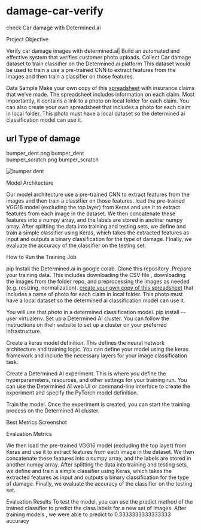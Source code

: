 # damage-car-verify

check Car damage with  Determined.ai

Project Objective

Verify car damage images with  determined.ai|
Build an automated and effective system that verifies customer photo uploads.
 Collect Car damage dataset to train classifier on the Determined.ai platform This dataset would be used to train a use a pre-trained CNN to extract features from the images and then train a classifier on those features.
 
Data Sample
Make your own copy of this <a href='https://docs.google.com/spreadsheets/d/1_AI5s5mU1L5a4oQKEguKv7zlXKHBgeD3OTjonpwmLxk/edit#gid=0'>spreadsheet</a>  with insurance claims that we’ve made. The spreadsheet includes information on each claim. Most importantly, it contains a link to a photo on local folder for each claim. 
You can also create your own spreadsheet that includes a photo for each claim in local folder. This photo must have a local dataset so the determined ai classification model can use it.


url	                    Type of damage <br/>
----------------------------------------
bumper_dent.png	          bumper_dent  </br>
bumper_scratch.png	      bumper_scratch

![bumper dent](https://user-images.githubusercontent.com/65541080/232556800-f9acbe49-6bc7-4da2-ae6a-ce402e8df02d.png)

Model Architecture

Our model architecture use a pre-trained CNN to extract features from the images and then train a classifier on those features. load the pre-trained VGG16 model (excluding the top layer) from Keras and use it to extract features from each image in the dataset. We then concatenate these features into a numpy array, and the labels are stored in another numpy array. After splitting the data into training and testing sets, we define and train a simple classifier using Keras, which takes the extracted features as input and outputs a binary classification for the type of damage. Finally, we evaluate the accuracy of the classifier on the testing set.

How to Run the Training Job

pip Install the Determined.ai in google colab. Clone this repository .Prepare your training data. This includes downloading the CSV file  , downloading the images from the folder repo, and preprocessing the images as needed (e.g. resizing, normalization). <a href='https://docs.google.com/spreadsheets/d/1_AI5s5mU1L5a4oQKEguKv7zlXKHBgeD3OTjonpwmLxk/edit#gid=0'> create your own copy of this spreadsheet</a> that includes a name of photo for each claim in local folder. This photo must have a local dataset so the determined ai classification model can use it.

You will use that photo in a determined classification model.
 pip install --user virtualenv. 
 Set up a Determined AI cluster. You can follow the instructions on their website to set up a cluster on your preferred infrastructure.

Create a keras model definition. This defines the neural network architecture and training logic. You can define your model using the keras framework and include the necessary layers for your image classification task.

Create a Determined AI experiment. This is where you define the hyperparameters, resources, and other settings for your training run. You can use the Determined AI web UI or command-line interface to create the experiment and specify the PyTorch model definition.

Train the model. Once the experiment is created, you can start the training process on the Determined AI cluster.

Best Metrics Screenshot



Evaluation Metrics

We then load the pre-trained VGG16 model (excluding the top layer) from Keras and use it to extract features from each image in the dataset. We then concatenate these features into a numpy array, and the labels are stored in another numpy array. After splitting the data into training and testing sets, we define and train a simple classifier using Keras, which takes the extracted features as input and outputs a binary classification for the type of damage. Finally, we evaluate the accuracy of the classifier on the testing set.

Evaluation Results
To test the model, you can use the predict method of the trained classifier to predict the class labels for a new set of images.
After training  models , we were able to predict to 0.3333333333333333 accuracy
